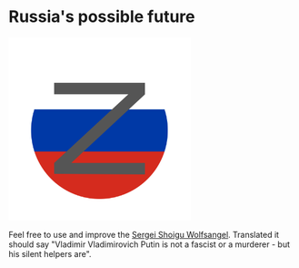 # Russia's possible future

<img src="media/images/z.svg" class="img-fluid" width="321" height="321" />

Feel free to use and improve the
<a href="https://github.com/FakenewsCom/Samizdat/blob/main/public/media/images/z.svg">Sergei Shoigu Wolfsangel</a>.
Translated it should say
"Vladimir Vladimirovich Putin is not a fascist or a murderer - but his silent helpers are".
